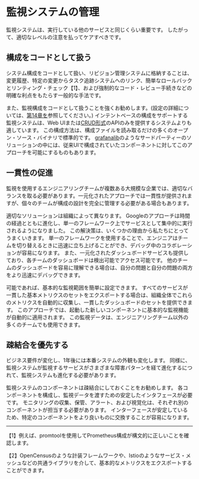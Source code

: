 # 監視システムの管理

監視システムは、実行している他のサービスと同じくらい重要です。
したがって、適切なレベルの注意を払ってケアすべきです。

## 構成をコードとして扱う

システム構成をコードとして扱い、リビジョン管理システムに格納することは、変更履歴、特定の変更からタスク追跡システムへのリンク、簡単なロールバックとリンティング・チェック【1】、および強制的なコード・レビュー手続きなどの明確な利点をもたらす一般的な手法です。

また、監視構成をコードとして扱うことを強くお勧めします。(設定の詳細については、[第14章を](../../../part02/14_configuration-degign-and-best-practices/README.md)参照してください。)
インテントベースの構成をサポートする監視システムは、Web UIまたは[CRUD形式](http://bit.ly/1G4WdV1)のAPIのみを提供するシステムよりも適しています。
この構成方法は、構成ファイルを読み取るだけの多くのオープン・ソース・バイナリで標準的です。
[grafanalib](http://bit.ly/2so5Wrx)のようなサードパーティーのソリューションの中には、従来UIで構成されていたコンポーネントに対してこのアプローチを可能にするものもあります。

## 一貫性の促進

監視を使用するエンジニアリングチームが複数ある大規模な企業では、適切なバランスを取る必要があります。一元化されたアプローチでは一貫性が提供されますが、個々のチームが構成の設計を完全に管理する必要がある場合もあります。

適切なソリューションは組織によって異なります。
Googleのアプローチは時間の経過とともに進化し、単一のフレームワーク上でサービスとして集中的に実行されるようになりました。
この解決策は、いくつかの理由から私たちにとってうまくいきます。
単一のフレームワークを使用することで、エンジニアはチームを切り替えるときに迅速に立ち上げることができ、デバッグ中のコラボレーションが容易になります。
また、一元化されたダッシュボードサービスも提供しており、各チームのダッシュボードは検出可能でアクセス可能です。
他のチームのダッシュボードを容易に理解できる場合は、自分の問題と自分の問題の両方をより迅速にデバッグできます。

可能であれば、基本的な監視範囲を簡単に設定できます。
すべてのサービスが一貫した基本メトリクスのセットをエクスポートする場合は、組織全体でこれらのメトリクスを自動的に収集し、一貫したダッシュボードのセットを提供できます。
このアプローチでは、起動した新しいコンポーネントに基本的な監視機能が自動的に適用されます。
この監視データは、エンジニアリングチーム以外の多くのチームでも使用できます。

## 疎結合を優先する

ビジネス要件が変化し、1年後には本番システムの外観も変化します。
同様に、監視システムが監視するサービスがさまざまな障害パターンを経て進化するにつれて、監視システムも進化する必要があります。

監視システムのコンポーネントは疎結合にしておくことをお勧めします。
各コンポーネントを構成し、監視データを渡すための安定したインタフェースが必要です。
モニタリングの収集、保管、アラート、および視覚化は、それぞれ別のコンポーネントが担当する必要があります。
インターフェースが安定しているため、特定のコンポーネントをより良いものに交換することが容易になります。

----------
【1】例えば、promtoolを使用してPrometheus構成が構文的に正しいことを確認します。

【2】OpenCensusのような計装フレームワークや、Istioのようなサービス・メッシュなどの共通ライブラリを介して、基本的なメトリクスをエクスポートすることができます。
